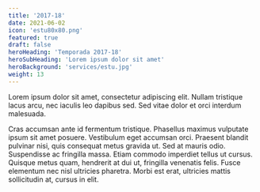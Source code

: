 ```yaml
---
title: '2017-18'
date: 2021-06-02
icon: 'estu80x80.png'
featured: true
draft: false
heroHeading: 'Temporada 2017-18'
heroSubHeading: 'Lorem ipsum dolor sit amet'
heroBackground: 'services/estu.jpg'
weight: 13
---
```


Lorem ipsum dolor sit amet, consectetur adipiscing elit. Nullam tristique lacus arcu, nec iaculis leo dapibus sed. Sed vitae dolor et orci interdum malesuada. 

Cras accumsan ante id fermentum tristique. Phasellus maximus vulputate ipsum sit amet posuere. Vestibulum eget accumsan orci. Praesent blandit pulvinar nisi, quis consequat metus gravida ut. Sed at mauris odio. Suspendisse ac fringilla massa. Etiam commodo imperdiet tellus ut cursus. Quisque metus quam, hendrerit at dui ut, fringilla venenatis felis. Fusce elementum nec nisl ultricies pharetra. Morbi est erat, ultricies mattis sollicitudin at, cursus in elit. 